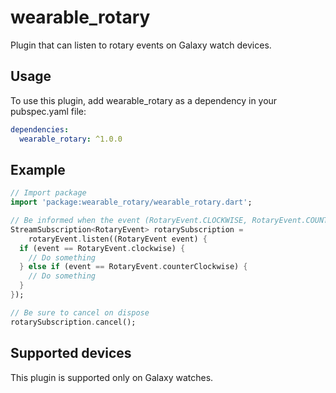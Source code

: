 # wearable_rotary

Plugin that can listen to rotary events on Galaxy watch devices.

## Usage

To use this plugin, add wearable_rotary as a dependency in your pubspec.yaml file:

```yaml
dependencies:
  wearable_rotary: ^1.0.0
```

## Example

```dart
// Import package
import 'package:wearable_rotary/wearable_rotary.dart';

// Be informed when the event (RotaryEvent.CLOCKWISE, RotaryEvent.COUNTER_CLOCKWISE) occurs
StreamSubscription<RotaryEvent> rotarySubscription =
    rotaryEvent.listen((RotaryEvent event) {
  if (event == RotaryEvent.clockwise) {
    // Do something
  } else if (event == RotaryEvent.counterClockwise) {
    // Do something
  }
});

// Be sure to cancel on dispose
rotarySubscription.cancel();
```

## Supported devices

This plugin is supported only on Galaxy watches.

